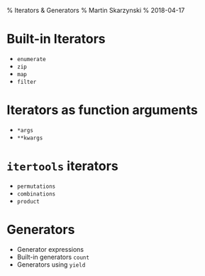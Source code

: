 % Iterators & Generators
% Martin Skarzynski
% 2018-04-17

# Built-in Iterators
- `enumerate`
- `zip`
- `map`
- `filter`

# Iterators as function arguments
- `*args`
- `**kwargs`

# `itertools` iterators
- `permutations`
- `combinations`
- `product`

# Generators
- Generator expressions
- Built-in generators `count`
- Generators using `yield`
